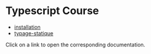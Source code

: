 
# Typescript Course

- [installation](typescript/installation.md)
- [typage-statique](typescript/typage-statique.md)

Click on a link to open the corresponding documentation.

